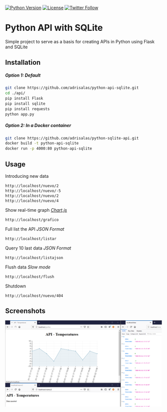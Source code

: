 [![Python Version](https://img.shields.io/badge/Python-3.8-blue)](https://hub.docker.com/_/python) [![License](https://img.shields.io/github/license/adrisalas/python-sqlite-api)](https://coveralls.io/github/shotgunsoftware/python-api?branch=master) [![Twitter Follow](https://img.shields.io/twitter/follow/adrisalas_.svg?style=social)](https://twitter.com/adrisalas_)  

# Python API with SQLite

Simple project to serve as a basis for creating APIs in Python using Flask and SQLite

## Installation

##### Option 1: Default
```bash
git clone https://github.com/adrisalas/python-api-sqlite.git
cd ./api/
pip install Flask
pip install sqlite
pip install requests
python app.py
```
##### Option 2: In a Docker container
```bash
git clone https://github.com/adrisalas/python-sqlite-api.git
docker build -t python-api-sqlite
docker run -p 4000:80 python-api-sqlite
```

## Usage

Introducing new data
```http
http://localhost/nuevo/2
http://localhost/nuevo/-5
http://localhost/nuevo/2
http://localhost/nuevo/4
```
Show real-time graph _[Chart.js](https://www.chartjs.org/)_
```http
http://localhost/grafico
```
Full list the API _JSON Format_
```http
http://localhost/listar
```
Query 10 last data _JSON Format_
```http
http://localhost/listajson
```
Flush data *Slow mode*
```http
http://localhost/flush
```
Shutdown
```http
http://localhost/nuevo/404
```


## Screenshots

![image-20200112181809153](image-20200112181809153.png)

